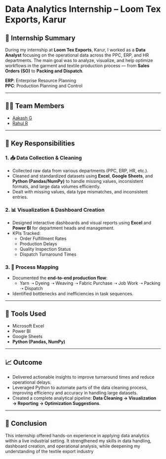 # Data Analytics Internship – Loom Tex Exports, Karur

## 📌 Internship Summary

During my internship at **Loom Tex Exports**, Karur, I worked as a **Data Analyst** focusing on the operational data across the PPC, ERP, and HR departments. The main goal was to analyze, visualize, and help optimize workflows in the garment and textile production process — from **Sales Orders (SO)** to **Packing and Dispatch**.

**ERP**: Enterprise Resource Planning <BR>
**PPC**: Production Planning and Control

---

## 👨‍💻 Team Members
- [Aakash G](https://github.com/Aakash02A)
- [Rahul R](https://github.com/DarkAssassin007)

---

## 🎯 Key Responsibilities

### 1. 📥 Data Collection & Cleaning
- Collected raw data from various departments (PPC, ERP, HR, etc.).
- Cleaned and standardized datasets using **Excel**, **Google Sheets**, and **Python (Pandas/NumPy)** to handle missing values, inconsistent formats, and large data volumes efficiently.
- Dealt with missing values, data type mismatches, and inconsistent entries.

### 2. 📊 Visualization & Dashboard Creation
- Designed interactive dashboards and visual reports using **Excel** and **Power BI** for department heads and management.
- KPIs Tracked:
  - Order Fulfillment Rates
  - Production Delays
  - Quality Inspection Status
  - Dispatch Turnaround Times

### 3. 🔁 Process Mapping
- Documented the **end-to-end production flow**:
  - Yarn ➝ Dyeing ➝ Weaving ➝ Fabric Purchase ➝ Job Work ➝ Packing ➝ Dispatch
- Identified bottlenecks and inefficiencies in task sequences.

---

## 🔧 Tools Used

- Microsoft Excel  
- Power BI  
- Google Sheets  
- **Python (Pandas, NumPy)**

---

## 📈 Outcome

- Delivered actionable insights to improve turnaround times and reduce operational delays.
- Leveraged Python to automate parts of the data cleaning process, improving efficiency and accuracy in handling large datasets.
- Created a complete analytical pipeline: **Data Cleaning → Visualization → Reporting → Optimization Suggestions**.

---

## 🏁 Conclusion

This internship offered hands-on experience in applying data analytics within a live industrial setting. It strengthened my skills in data handling, dashboard creation, and operational analysis, while deepening my understanding of the textile export industry
